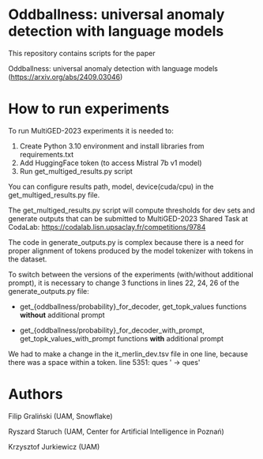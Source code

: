 # Oddballness: universal anomaly detection with language models
This repository contains scripts for the paper 

Oddballness: universal anomaly detection with language models (https://arxiv.org/abs/2409.03046)

# How to run experiments
To run MultiGED-2023 experiments it is needed to:
1) Create Python 3.10 environment and install libraries from requirements.txt
2) Add HuggingFace token (to access Mistral 7b v1 model)
3) Run get_multiged_results.py script

You can configure results path, model, device(cuda/cpu) in the get_multiged_results.py file.


The get_multiged_results.py script will compute thresholds for dev sets and generate outputs that can be submitted to MultiGED-2023 Shared Task at CodaLab:
https://codalab.lisn.upsaclay.fr/competitions/9784


The code in generate_outputs.py is complex because there is a need for proper alignment of tokens produced by the model tokenizer with tokens in the dataset.


To switch between the versions of the experiments (with/without additional prompt), it is necessary to change 3 functions in lines 22, 24, 26 of the generate_outputs.py file:

* get_{oddballness/probability}_for_decoder, get_topk_values functions **without** additional prompt

* get_{oddballness/probability}_for_decoder_with_prompt, get_topk_values_with_prompt functions **with** additional prompt


We had to make a change in the it_merlin_dev.tsv file in one line, because there was a space within a token.
line 5351: ques ' -> ques'

# Authors
Filip Graliński (UAM, Snowflake)

Ryszard Staruch (UAM, Center for Artificial Intelligence in Poznań)

Krzysztof Jurkiewicz (UAM)
